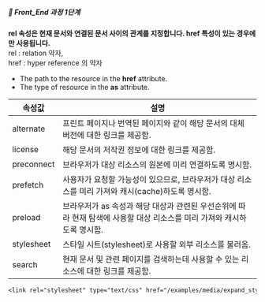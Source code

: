 ##### 🍑  Front_End 과정 1단계 


**rel 속성은 현재 문서와 연결된 문서 사이의 관계를 지정합니다. href 특성이 있는 경우에만 사용됩니다.**    
rel : relation 약자,    
href : hyper reference 의 약자   

- The path to the resource in the **href** attribute.   
- The type of resource in the **as** attribute.   

| 속성값  | 설명 |
|---|---|
|alternate | 프린트 페이지나 번역된 페이지와 같이 해당 문서의 대체 버전에 대한 링크를 제공함.|
|license| 해당 문서의 저작권 정보에 대한 링크를 제공함. |
|preconnect | 브라우저가 대상 리소스의 원본에 미리 연결하도록 명시함. |
|prefetch  | 사용자가 요청할 가능성이 있으므로, 브라우저가 대상 리소스를 미리 가져와 캐시(cache)하도록 명시함. |
| preload |  브라우저가 as 속성과 해당 대상과 관련된 우선순위에 따라 현재 탐색에 사용할 대상 리소스를 미리 가져와 캐시하도록 명시함. |
|stylesheet  | 	스타일 시트(stylesheet)로 사용할 외부 리소스를 불러옴. |
| search |  현재 문서 및 관련 페이지를 검색하는데 사용할 수 있는 리소스에 대한 링크를 제공함. |

```css
<link rel="stylesheet" type="text/css" href="/examples/media/expand_style.css">


```
